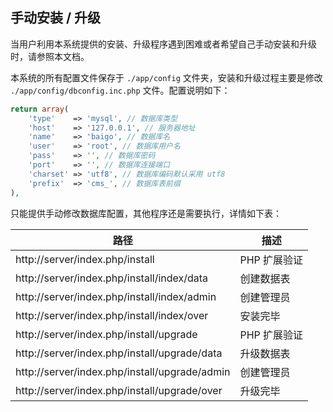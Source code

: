 ## 手动安装 / 升级

当用户利用本系统提供的安装、升级程序遇到困难或者希望自己手动安装和升级时，请参照本文档。

本系统的所有配置文件保存于 `./app/config` 文件夹，安装和升级过程主要是修改 `./app/config/dbconfig.inc.php` 文件。配置说明如下：

```php
return array(
    'type'    => 'mysql', // 数据库类型
    'host'    => '127.0.0.1', // 服务器地址
    'name'    => 'baigo', // 数据库名
    'user'    => 'root', // 数据库用户名
    'pass'    => '', // 数据库密码
    'port'    => '', // 数据库连接端口
    'charset' => 'utf8', // 数据库编码默认采用 utf8
    'prefix'  => 'cms_', // 数据库表前缀
),
```

只能提供手动修改数据库配置，其他程序还是需要执行，详情如下表：

| 路径 | 描述 |
| - | - |
| http://server/index.php/install | PHP 扩展验证 |
| http://server/index.php/install/index/data | 创建数据表 |
| http://server/index.php/install/index/admin | 创建管理员 |
| http://server/index.php/install/index/over | 安装完毕 |
| http://server/index.php/install/upgrade | PHP 扩展验证 |
| http://server/index.php/install/upgrade/data | 升级数据表 |
| http://server/index.php/install/upgrade/admin | 创建管理员 |
| http://server/index.php/install/upgrade/over | 升级完毕 |